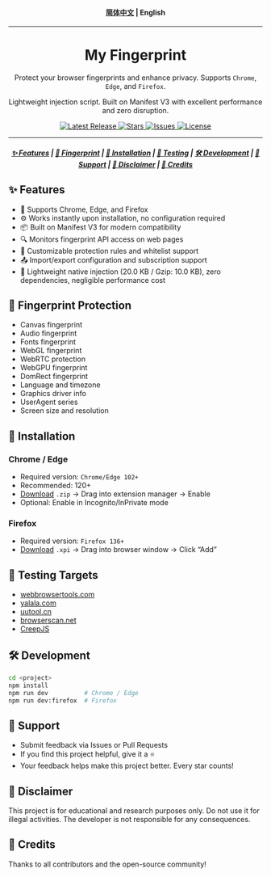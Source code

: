 <h4 align="center">
<a href="./README.md">简体中文</a> | English
</h4>

<hr/>

<h1 align="center">My Fingerprint</h1>

<p align="center">
Protect your browser fingerprints and enhance privacy. Supports <code>Chrome</code>, <code>Edge</code>, and <code>Firefox</code>.
</p>

<p align="center">
Lightweight injection script. Built on Manifest V3 with excellent performance and zero disruption.
</p>


<p align="center">
<a href="https://github.com/omegaee/my-fingerprint/releases">
  <img alt="Latest Release" src="https://img.shields.io/github/v/release/omegaee/my-fingerprint?style=flat">
</a>
<a href="https://github.com/omegaee/my-fingerprint/stargazers">
  <img alt="Stars" src="https://img.shields.io/github/stars/omegaee/my-fingerprint?style=flat">
</a>
<a href="https://github.com/omegaee/my-fingerprint/issues">
  <img alt="Issues" src="https://img.shields.io/github/issues/omegaee/my-fingerprint?style=flat">
</a>
<a href="https://github.com/omegaee/my-fingerprint/blob/main/LICENSE">
  <img alt="License" src="https://img.shields.io/github/license/omegaee/my-fingerprint?style=flat">
</a>
</p>

---

<h5 align="center">
  <a href="#features">✨ Features</a> |
  <a href="#fingerprint">🧬 Fingerprint</a> |
  <a href="#installation">🧰 Installation</a> |
  <a href="#testing">🧪 Testing</a> |
  <a href="#development">🛠️ Development</a> |
  <a href="#community">🌸 Support</a> |
  <a href="#disclaimer">📜 Disclaimer</a> |
  <a href="#credi">🙏 Credits</a>
</h5>

## ✨ Features <a id="features"></a>

- 🚀 Supports Chrome, Edge, and Firefox
- ⚙️ Works instantly upon installation, no configuration required
- 📦 Built on Manifest V3 for modern compatibility
- 🔍 Monitors fingerprint API access on web pages
- 🧱 Customizable protection rules and whitelist support
- 📤 Import/export configuration and subscription support
- 🧩 Lightweight native injection (20.0 KB / Gzip: 10.0 KB), zero dependencies, negligible performance cost

## 🧬 Fingerprint Protection <a id="fingerprint"></a>

- Canvas fingerprint
- Audio fingerprint
- Fonts fingerprint
- WebGL fingerprint
- WebRTC protection
- WebGPU fingerprint
- DomRect fingerprint
- Language and timezone
- Graphics driver info
- UserAgent series
- Screen size and resolution

## 🧰 Installation <a id="installation"></a>

### Chrome / Edge

- Required version: `Chrome/Edge 102+`
- Recommended: 120+
- [Download](https://github.com/omegaee/my-fingerprint/releases/latest) `.zip` → Drag into extension manager → Enable
- Optional: Enable in Incognito/InPrivate mode

### Firefox

- Required version: `Firefox 136+`
- [Download](https://github.com/omegaee/my-fingerprint/releases/latest) `.xpi` → Drag into browser window → Click “Add”

## 🧪 Testing Targets <a id="testing"></a>

- [webbrowsertools.com](https://webbrowsertools.com/)
- [yalala.com](https://www.yalala.com/)
- [uutool.cn](https://uutool.cn/browser/)
- [browserscan.net](https://www.browserscan.net/)
- [CreepJS](https://abrahamjuliot.github.io/creepjs/)

## 🛠️ Development <a id="development"></a>

```bash
cd <project>
npm install
npm run dev          # Chrome / Edge
npm run dev:firefox  # Firefox
```

## 🌸 Support <a id="support"></a>

- Submit feedback via Issues or Pull Requests
- If you find this project helpful, give it a ⭐
- Your feedback helps make this project better. Every star counts!

## 📜 Disclaimer <a id="disclaimer"></a>

This project is for educational and research purposes only. Do not use it for illegal activities. The developer is not responsible for any consequences.

## 🙏 Credits <a id="credits"></a>

Thanks to all contributors and the open-source community!
